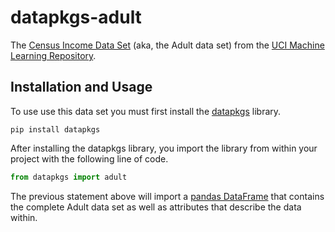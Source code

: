 # datapkgs-adult

The [Census Income Data Set][1] (aka, the Adult data set) from the [UCI Machine Learning Repository][2].

## Installation and Usage

To use use this data set you must first install the [datapkgs][3] library. 

```
pip install datapkgs
```

After installing the datapkgs library, you import the library from within your project with the following line of code.

```python
from datapkgs import adult
```

The previous statement above will import a [pandas DataFrame][4] that contains the complete Adult data set as well as attributes that describe the data within.

[1]: http://archive.ics.uci.edu/ml/datasets/Census+Income
[2]: http://archive.ics.uci.edu/ml/index.php
[3]: https://github.com/croach/datapkgs
[4]: https://pandas.pydata.org/pandas-docs/stable/generated/pandas.DataFrame.html
